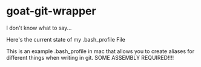 # goat-git-wrapper
I don't know what to say...

Here's the current state of my .bash_profile File

This is an example .bash_profile in mac that allows you to create aliases for different things when writing in git. SOME ASSEMBLY REQUIRED!!!!
